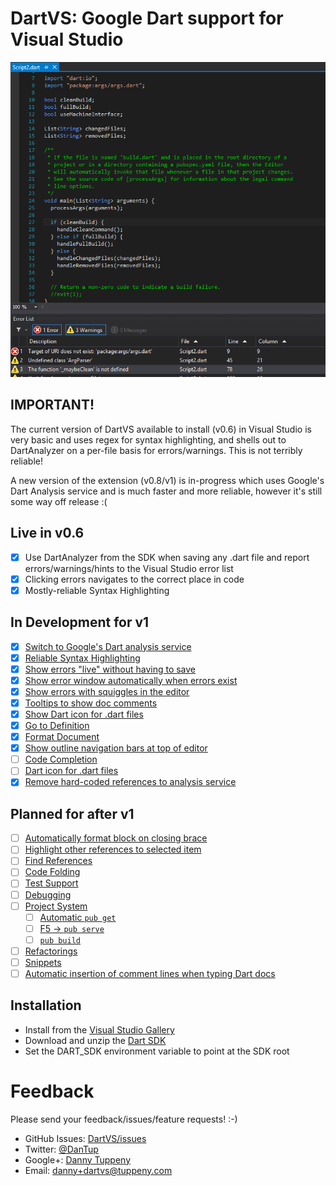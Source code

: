 DartVS: Google Dart support for Visual Studio
=========

![Screenshot of DartVS](DanTup.DartVS.Vsix/Screenshot.png)

## IMPORTANT!
The current version of DartVS available to install (v0.6) in Visual Studio is very basic and uses regex for syntax highlighting,
and shells out to DartAnalyzer on a per-file basis for errors/warnings. This is not terribly reliable!

A new version of the extension (v0.8/v1) is in-progress which uses Google's Dart Analysis service and is much faster and more reliable,
however it's still some way off release :(

## Live in v0.6
- [x] Use DartAnalyzer from the SDK when saving any .dart file and report errors/warnings/hints to the Visual Studio error list
- [x] Clicking errors navigates to the correct place in code
- [x] Mostly-reliable Syntax Highlighting

## In Development for v1
- [x] [Switch to Google's Dart analysis service](/../../issues/23)
- [x] [Reliable Syntax Highlighting](/../../issues/4)
- [x] [Show errors "live" without having to save](/../../issues/24)
- [x] [Show error window automatically when errors exist](/../../issues/8)
- [x] [Show errors with squiggles in the editor](/../../issues/25)
- [x] [Tooltips to show doc comments](/../../issues/11)
- [x] [Show Dart icon for .dart files](/../../issues/10)
- [x] [Go to Definition](/../../issues/14)
- [x] [Format Document](/../../issues/26)
- [x] [Show outline navigation bars at top of editor](/../../issues/12)
- [ ] [Code Completion](/../../issues/5)
- [ ] [Dart icon for .dart files](/../../issues/10)
- [x] [Remove hard-coded references to analysis service](/../../issues/30)

## Planned for after v1
- [ ] [Automatically format block on closing brace](/../../issues/27)
- [ ] [Highlight other references to selected item](/../../issues/13)
- [ ] [Find References](/../../issues/15)
- [ ] [Code Folding](/../../issues/19)
- [ ] [Test Support](/../../issues/34)
- [ ] [Debugging](/../../issues/28)
- [ ] [Project System](/../../issues/9)
  - [ ] [Automatic `pub get`](/../../issues/17)
  - [ ] [F5 -> `pub serve`](/../../issues/17)
  - [ ] [`pub build`](/../../issues/17)
- [ ] [Refactorings](/../../issues/18)
- [ ] [Snippets](/../../issues/31)
- [ ] [Automatic insertion of comment lines when typing Dart docs](/../../issues/32)

## Installation
- Install from the [Visual Studio Gallery](http://visualstudiogallery.msdn.microsoft.com/69112f14-62d0-40fb-9ccc-03e3534e7121)
- Download and unzip the [Dart SDK](https://www.dartlang.org/tools/sdk/)
- Set the DART_SDK environment variable to point at the SDK root


Feedback
===
Please send your feedback/issues/feature requests! :-)

- GitHub Issues: [DartVS/issues](https://github.com/DartVS/DartVS/issues)
- Twitter: [@DanTup](https://twitter.com/DanTup)
- Google+: [Danny Tuppeny](http://profile.dantup.com/)
- Email: [danny+dartvs@tuppeny.com](mailto:danny+dartvs@tuppeny.com)
